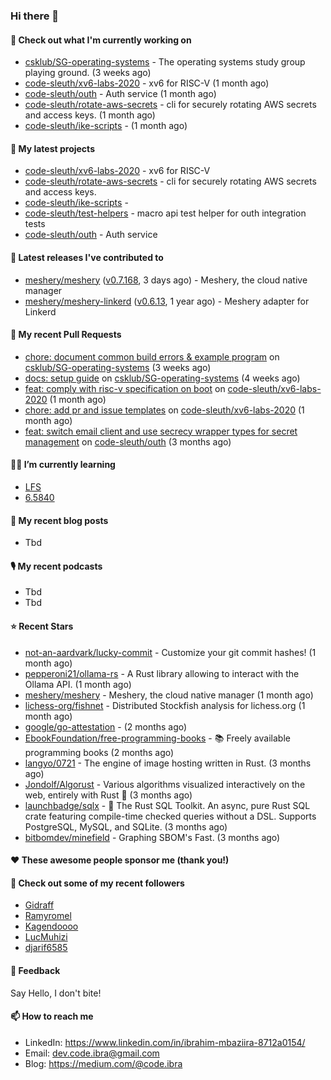 

### Hi there 👋

#### 👷 Check out what I'm currently working on

- [csklub/SG-operating-systems](https://github.com/csklub/SG-operating-systems) - The operating systems study group playing ground. (3 weeks ago)
- [code-sleuth/xv6-labs-2020](https://github.com/code-sleuth/xv6-labs-2020) - xv6 for RISC-V  (1 month ago)
- [code-sleuth/outh](https://github.com/code-sleuth/outh) - Auth service (1 month ago)
- [code-sleuth/rotate-aws-secrets](https://github.com/code-sleuth/rotate-aws-secrets) - cli for securely rotating AWS secrets and access keys. (1 month ago)
- [code-sleuth/ike-scripts](https://github.com/code-sleuth/ike-scripts) -  (1 month ago)

#### 🌱 My latest projects

- [code-sleuth/xv6-labs-2020](https://github.com/code-sleuth/xv6-labs-2020) - xv6 for RISC-V 
- [code-sleuth/rotate-aws-secrets](https://github.com/code-sleuth/rotate-aws-secrets) - cli for securely rotating AWS secrets and access keys.
- [code-sleuth/ike-scripts](https://github.com/code-sleuth/ike-scripts) - 
- [code-sleuth/test-helpers](https://github.com/code-sleuth/test-helpers) - macro api test helper for outh integration tests
- [code-sleuth/outh](https://github.com/code-sleuth/outh) - Auth service

#### 🔭 Latest releases I've contributed to

- [meshery/meshery](https://github.com/meshery/meshery) ([v0.7.168](https://github.com/meshery/meshery/releases/tag/v0.7.168), 3 days ago) - Meshery, the cloud native manager
- [meshery/meshery-linkerd](https://github.com/meshery/meshery-linkerd) ([v0.6.13](https://github.com/meshery/meshery-linkerd/releases/tag/v0.6.13), 1 year ago) - Meshery adapter for Linkerd

#### 🔨 My recent Pull Requests

- [chore: document common build errors &amp; example program](https://github.com/csklub/SG-operating-systems/pull/2) on [csklub/SG-operating-systems](https://github.com/csklub/SG-operating-systems) (3 weeks ago)
- [docs: setup guide](https://github.com/csklub/SG-operating-systems/pull/1) on [csklub/SG-operating-systems](https://github.com/csklub/SG-operating-systems) (4 weeks ago)
- [feat: comply with risc-v specification on boot](https://github.com/code-sleuth/xv6-labs-2020/pull/2) on [code-sleuth/xv6-labs-2020](https://github.com/code-sleuth/xv6-labs-2020) (1 month ago)
- [chore: add pr and issue templates](https://github.com/code-sleuth/xv6-labs-2020/pull/1) on [code-sleuth/xv6-labs-2020](https://github.com/code-sleuth/xv6-labs-2020) (1 month ago)
- [feat: switch email client and use secrecy wrapper types for secret management](https://github.com/code-sleuth/outh/pull/22) on [code-sleuth/outh](https://github.com/code-sleuth/outh) (3 months ago)

#### 🌱📖 I’m currently learning
- [LFS](https://www.linuxfromscratch.org/lfs/)
- [6.5840](http://nil.csail.mit.edu/6.5840/2024/)

#### 📜 My recent blog posts
- Tbd

#### 🎙️ My recent podcasts
- Tbd
- Tbd

#### ⭐ Recent Stars

- [not-an-aardvark/lucky-commit](https://github.com/not-an-aardvark/lucky-commit) - Customize your git commit hashes! (1 month ago)
- [pepperoni21/ollama-rs](https://github.com/pepperoni21/ollama-rs) - A Rust library allowing to interact with the Ollama API. (1 month ago)
- [meshery/meshery](https://github.com/meshery/meshery) - Meshery, the cloud native manager (1 month ago)
- [lichess-org/fishnet](https://github.com/lichess-org/fishnet) - Distributed Stockfish analysis for lichess.org (1 month ago)
- [google/go-attestation](https://github.com/google/go-attestation) -  (2 months ago)
- [EbookFoundation/free-programming-books](https://github.com/EbookFoundation/free-programming-books) - :books: Freely available programming books (2 months ago)
- [langyo/0721](https://github.com/langyo/0721) - The engine of image hosting written in Rust. (3 months ago)
- [Jondolf/Algorust](https://github.com/Jondolf/Algorust) - Various algorithms visualized interactively on the web, entirely with Rust 🦀 (3 months ago)
- [launchbadge/sqlx](https://github.com/launchbadge/sqlx) - 🧰 The Rust SQL Toolkit. An async, pure Rust SQL crate featuring compile-time checked queries without a DSL. Supports PostgreSQL, MySQL, and SQLite. (3 months ago)
- [bitbomdev/minefield](https://github.com/bitbomdev/minefield) - Graphing SBOM&#39;s Fast. (3 months ago)

#### ❤️ These awesome people sponsor me (thank you!)


#### 👯 Check out some of my recent followers

- [Gidraff](https://github.com/Gidraff)
- [Ramyromel](https://github.com/Ramyromel)
- [Kagendoooo](https://github.com/Kagendoooo)
- [LucMuhizi](https://github.com/LucMuhizi)
- [djarif6585](https://github.com/djarif6585)

#### 💬 Feedback

Say Hello, I don't bite!

#### 📫 How to reach me

- LinkedIn: https://www.linkedin.com/in/ibrahim-mbaziira-8712a0154/
- Email: dev.code.ibra@gmail.com
- Blog: https://medium.com/@code.ibra



